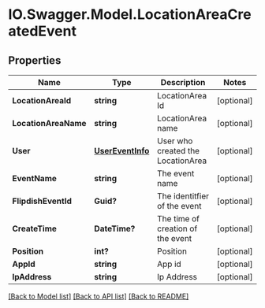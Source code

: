 # IO.Swagger.Model.LocationAreaCreatedEvent
## Properties

Name | Type | Description | Notes
------------ | ------------- | ------------- | -------------
**LocationAreaId** | **string** | LocationArea Id | [optional] 
**LocationAreaName** | **string** | LocationArea name | [optional] 
**User** | [**UserEventInfo**](UserEventInfo.md) | User who created the LocationArea | [optional] 
**EventName** | **string** | The event name | [optional] 
**FlipdishEventId** | **Guid?** | The identitfier of the event | [optional] 
**CreateTime** | **DateTime?** | The time of creation of the event | [optional] 
**Position** | **int?** | Position | [optional] 
**AppId** | **string** | App id | [optional] 
**IpAddress** | **string** | Ip Address | [optional] 

[[Back to Model list]](../README.md#documentation-for-models) [[Back to API list]](../README.md#documentation-for-api-endpoints) [[Back to README]](../README.md)

